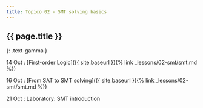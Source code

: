 ```yaml
---
title: Tópico 02 - SMT solving basics
---
```


## {{ page.title }}
{: .text-gamma }

14 Oct
: [First-order Logic]({{ site.baseurl }}{% link _lessons/02-smt/smt.md %})

16 Oct
: [From SAT to SMT solving]({{ site.baseurl }}{% link _lessons/02-smt/smt.md %})

21 Oct
: Laboratory: SMT introduction
